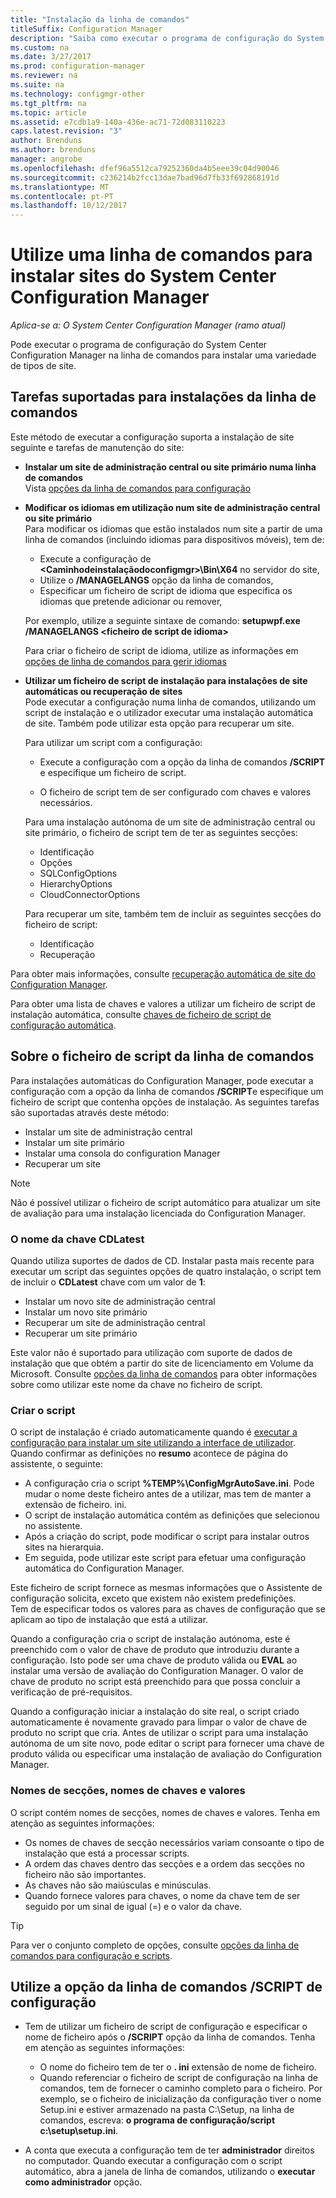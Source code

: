 ```yaml
---
title: "Instalação da linha de comandos"
titleSuffix: Configuration Manager
description: "Saiba como executar o programa de configuração do System Center Configuration Manager numa linha de comandos para uma variedade de instalações de site."
ms.custom: na
ms.date: 3/27/2017
ms.prod: configuration-manager
ms.reviewer: na
ms.suite: na
ms.technology: configmgr-other
ms.tgt_pltfrm: na
ms.topic: article
ms.assetid: e7cdb1a9-140a-436e-ac71-72d083110223
caps.latest.revision: "3"
author: Brenduns
ms.author: brenduns
manager: angrobe
ms.openlocfilehash: dfef96a5512ca79252360da4b5eee39c04d90046
ms.sourcegitcommit: c236214b2fcc13dae7bad96d7fb33f692868191d
ms.translationtype: MT
ms.contentlocale: pt-PT
ms.lasthandoff: 10/12/2017
---
```

# <a name="use-a-command-line-to-install-system-center-configuration-manager-sites"></a>Utilize uma linha de comandos para instalar sites do System Center Configuration Manager

*Aplica-se a: O System Center Configuration Manager (ramo atual)*

 Pode executar o programa de configuração do System Center Configuration Manager na linha de comandos para instalar uma variedade de tipos de site.

## <a name="supported-tasks-for-command-line-installations"></a>Tarefas suportadas para instalações da linha de comandos
 Este método de executar a configuração suporta a instalação de site seguinte e tarefas de manutenção do site:

-   **Instalar um site de administração central ou site primário numa linha de comandos**  
  Vista [opções da linha de comandos para configuração](../../../../core/servers/deploy/install/command-line-options-for-setup.md)

-  **Modificar os idiomas em utilização num site de administração central ou site primário**  
    Para modificar os idiomas que estão instalados num site a partir de uma linha de comandos (incluindo idiomas para dispositivos móveis), tem de:  

     -   Execute a configuração de  **&lt;Caminhodeinstalaçãodoconfigmgr\>\Bin\X64** no servidor do site,
     -   Utilize o **/MANAGELANGS** opção da linha de comandos,
     -   Especificar um ficheiro de script de idioma que especifica os idiomas que pretende adicionar ou remover,  

    Por exemplo, utilize a seguinte sintaxe de comando: **setupwpf.exe /MANAGELANGS &lt;ficheiro de script de idioma\>**  

    Para criar o ficheiro de script de idioma, utilize as informações em [opções de linha de comandos para gerir idiomas](../../../../core/servers/deploy/install/command-line-options-for-setup.md#bkmk_Lang)  

-  **Utilizar um ficheiro de script de instalação para instalações de site automáticas ou recuperação de sites**  
    Pode executar a configuração numa linha de comandos, utilizando um script de instalação e o utilizador executar uma instalação automática de site. Também pode utilizar esta opção para recuperar um site.    

    Para utilizar um script com a configuração:  

    -   Execute a configuração com a opção da linha de comandos **/SCRIPT** e especifique um ficheiro de script.  

    -   O ficheiro de script tem de ser configurado com chaves e valores necessários.  

    Para uma instalação autónoma de um site de administração central ou site primário, o ficheiro de script tem de ter as seguintes secções:  

    -   Identificação    
    -   Opções    
    -   SQLConfigOptions    
      -   HierarchyOptions    
    -   CloudConnectorOptions   

    Para recuperar um site, também tem de incluir as seguintes secções do ficheiro de script:  

    -   Identificação  
    -   Recuperação

Para obter mais informações, consulte [recuperação automática de site do Configuration Manager](/sccm/protect/understand/unattended-recovery).  

Para obter uma lista de chaves e valores a utilizar um ficheiro de script de instalação automática, consulte [chaves de ficheiro de script de configuração automática](../../../../core/servers/deploy/install/command-line-options-for-setup.md#bkmk_Unattended).  

## <a name="about-the-command-line-script-file"></a>Sobre o ficheiro de script da linha de comandos  
 Para instalações automáticas do Configuration Manager, pode executar a configuração com a opção da linha de comandos **/SCRIPT**e especifique um ficheiro de script que contenha opções de instalação. As seguintes tarefas são suportadas através deste método:  

-   Instalar um site de administração central  
-   Instalar um site primário  
-   Instalar uma consola do configuration Manager  
-   Recuperar um site  

> [!NOTE]  
>  Não é possível utilizar o ficheiro de script automático para atualizar um site de avaliação para uma instalação licenciada do Configuration Manager.  

### <a name="the-cdlatest-key-name"></a>O nome da chave CDLatest
Quando utiliza suportes de dados de CD. Instalar pasta mais recente para executar um script das seguintes opções de quatro instalação, o script tem de incluir o **CDLatest** chave com um valor de **1**:
- Instalar um novo site de administração central
- Instalar um novo site primário
- Recuperar um site de administração central
- Recuperar um site primário

Este valor não é suportado para utilização com suporte de dados de instalação que que obtém a partir do site de licenciamento em Volume da Microsoft.
Consulte [opções da linha de comandos](/sccm/core/servers/deploy/install/command-line-options-for-setup) para obter informações sobre como utilizar este nome da chave no ficheiro de script.



### <a name="create-the-script"></a>Criar o script
O script de instalação é criado automaticamente quando é [executar a configuração para instalar um site utilizando a interface de utilizador](../../../../core/servers/deploy/install/use-the-setup-wizard-to-install-sites.md).  Quando confirmar as definições no **resumo** acontece de página do assistente, o seguinte:  

-   A configuração cria o script **%TEMP%\ConfigMgrAutoSave.ini**.  Pode mudar o nome deste ficheiro antes de a utilizar, mas tem de manter a extensão de ficheiro. ini.  
-   O script de instalação automática contém as definições que selecionou no assistente.  
-   Após a criação do script, pode modificar o script para instalar outros sites na hierarquia.  
-   Em seguida, pode utilizar este script para efetuar uma configuração automática do Configuration Manager.  

Este ficheiro de script fornece as mesmas informações que o Assistente de configuração solicita, exceto que existem não existem predefinições.   
Tem de especificar todos os valores para as chaves de configuração que se aplicam ao tipo de instalação que está a utilizar.   

Quando a configuração cria o script de instalação autónoma, este é preenchido com o valor de chave de produto que introduziu durante a configuração. Isto pode ser uma chave de produto válida ou **EVAL** ao instalar uma versão de avaliação do Configuration Manager. O valor de chave de produto no script está preenchido para que possa concluir a verificação de pré-requisitos.   

Quando a configuração iniciar a instalação do site real, o script criado automaticamente é novamente gravado para limpar o valor de chave de produto no script que cria. Antes de utilizar o script para uma instalação autónoma de um site novo, pode editar o script para fornecer uma chave de produto válida ou especificar uma instalação de avaliação do Configuration Manager.  

### <a name="section-names-key-names-and-values"></a>Nomes de secções, nomes de chaves e valores
O script contém nomes de secções, nomes de chaves e valores. Tenha em atenção as seguintes informações:
-   Os nomes de chaves de secção necessários variam consoante o tipo de instalação que está a processar scripts.
-   A ordem das chaves dentro das secções e a ordem das secções no ficheiro não são importantes.     
-   As chaves não são maiúsculas e minúsculas.  
-   Quando fornece valores para chaves, o nome da chave tem de ser seguido por um sinal de igual (=) e o valor da chave.    

> [!TIP]  
>  Para ver o conjunto completo de opções, consulte [opções da linha de comandos para configuração e scripts](../../../../core/servers/deploy/install/command-line-options-for-setup.md).  

## <a name="use-the-script-setup-command-line-option"></a>Utilize a opção da linha de comandos /SCRIPT de configuração

-   Tem de utilizar um ficheiro de script de configuração e especificar o nome de ficheiro após o **/SCRIPT** opção da linha de comandos. Tenha em atenção as seguintes informações:   
    -   O nome do ficheiro tem de ter o **. ini** extensão de nome de ficheiro.  
    -   Quando referenciar o ficheiro de script de configuração na linha de comandos, tem de fornecer o caminho completo para o ficheiro. Por exemplo, se o ficheiro de inicialização da configuração tiver o nome Setup.ini e estiver armazenado na pasta C:\Setup, na linha de comandos, escreva: **o programa de configuração/script c:\setup\setup.ini**.  

-   A conta que executa a configuração tem de ter **administrador** direitos no computador. Quando executar a configuração com o script automático, abra a janela de linha de comandos, utilizando o **executar como administrador** opção.   

